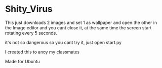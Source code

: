 # Shity_Virus

This just downloads 2 images and set 1 as wallpaper and open the other in the Image editor and you cant close it, at the same time the screen start rotating every 5 seconds.

it's not so dangerous so you cant try it, just open start.py

I created this to anoy my classmates

Made for Ubuntu